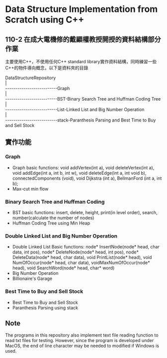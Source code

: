 # Data Structure Implementation from Scratch using C++

## 110-2 在成大電機修的戴顯權教授開授的資料結構部分作業
主要使用C++，不使用任何C++ standard library實作資料結構，同時練習一些C++的物件導向概念，以下是資料夾的目錄

DataStructureRepository<br />
|<br />
--------------------------Graph<br />
|<br />
--------------------------BST-Binary Search Tree and Huffman Coding Tree<br />
|<br />
--------------------------List-Linked List and Big Number Operation<br />
|<br />
--------------------------stack-Paranthesis Parsing and Best Time to Buy and Sell Stock<br />

## 實作功能
### Graph
* Graph basic functions: void addVertex(int a), void deleteVertex(int a), void addEdge(int a, int b, int w), void deleteEdge(int a, int void b), connectedComponents (void), void Dijkstra (int a), BellmanFord (int a, int b);
* Max-cut min flow

### Binary Search Tree and Huffman Coding
* BST basic functions: insert, delete, height, print(in level order), search, number(calculate the number of nodes)
* Huffman Coding Tree using Min Heap

### Double Linked List and Big Number Operation
* Double Linked List Basic functions: node* InsertNode(node* head, char data, int pos), node* DeleteNode(node* head, int pos), node* DeleteData(node* head, char data), void PrintList(node* head), void NumOfOccur(node* head, char data), voidMaxNumOfOccur(node* head), void SearchWord(node* head, char* word)
* Big Number Operation
* Billionaire's Garage

### Best Time to Buy and Sell Stock
* Best Time to Buy and Sell Stock
* Paranthesis Parsing using stack

## Note
The programs in this repository also implement text file reading function to read txt files for testing. However, since the program is developed under MacOS, the end of line character may be needed to modified if Windows is used.
